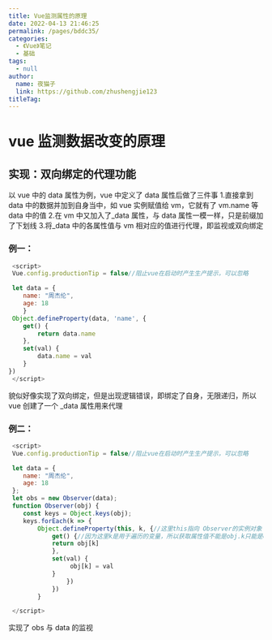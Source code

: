 ```yaml
---
title: Vue监测属性的原理
date: 2022-04-13 21:46:25
permalink: /pages/bddc35/
categories: 
  - 《Vue》笔记
  - 基础
tags: 
  - null
author: 
  name: 夜猫子
  link: https://github.com/zhushengjie123
titleTag: 
---
```


# vue 监测数据改变的原理

## 实现：双向绑定的代理功能

以 vue 中的 data 属性为例，vue 中定义了 data 属性后做了三件事 1.直接拿到 data 中的数据并加到自身当中，如 vue 实例赋值给 vm，它就有了 vm.name 等 data 中的值 2.在 vm 中又加入了\_data 属性，与 data 属性一模一样，只是前缀加了下划线 3.将\_data 中的各属性值与 vm 相对应的值进行代理，即监视或双向绑定

### 例一：

```javascript
 <script>
 Vue.config.productionTip = false//阻止vue在启动时产生生产提示，可以忽略

 let data = {
    name: "周杰伦",
    age: 18
    }
 Object.defineProperty(data, 'name', {
    get() {
        return data.name
    },
    set(val) {
        data.name = val
    }
})
 </script>
```

貌似好像实现了双向绑定，但是出现逻辑错误，即绑定了自身，无限递归，所以 vue 创建了一个 _data 属性用来代理

### 例二：

```javascript
 <script>
 Vue.config.productionTip = false//阻止vue在启动时产生生产提示，可以忽略

 let data = {
    name: "周杰伦",
    age: 18
 };
 let obs = new Observer(data);
 function Observer(obj) {
    const keys = Object.keys(obj);
    keys.forEach(k => {
        Object.defineProperty(this, k, {//这里this指向 Observer的实例对象
            get() {//因为这里k是用于遍历的变量，所以获取属性值不能是obj.k只能是obj[k]的形式
            return obj[k]
            },
            set(val) {
                 obj[k] = val
            }
                })
            })
        }

 </script>
```

实现了 obs 与 data 的监视
